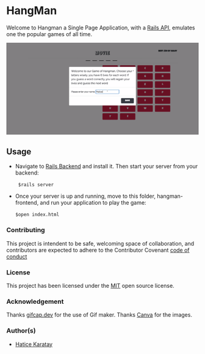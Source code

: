# HangMan
 Welcome to Hangman a Single Page Application, with a [Rails API](https://github.com/haticekaratay/hangman-backend), emulates one the popular games of all time. 

 ![Alt Text](assets/images/hangman.gif?raw=true)

 ## Usage
 - Navigate to [Rails Backend](https://github.com/haticekaratay/hangman-backend) and install it. Then start your server from your backend:
   ```
    $rails server
   ```
 - Once your server is up and running, move to this folder, hangman-frontend, and run your application to play the game:  
    ```
    $open index.html
    ```

### Contributing
This project is intendent to be safe, welcoming space of collaboration, and contributors are expected to adhere to the Contributor Covenant [code of conduct](https://github.com/haticekaratay/hangman-frontend/blob/main/CODE_OF_CONDUCT.md)

### License 
This project has been licensed under the [MIT](https://github.com/haticekaratay/hangman-frontend/blob/main/LICENSE) open source license.

### Acknowledgement
Thanks [gifcap.dev](https://github.com/joaomoreno/gifcap) for the use of Gif maker.
Thanks [Canva](https://www.canva.com/) for the images.

### Author(s)
* [Hatice Karatay](https://github.com/haticekaratay)